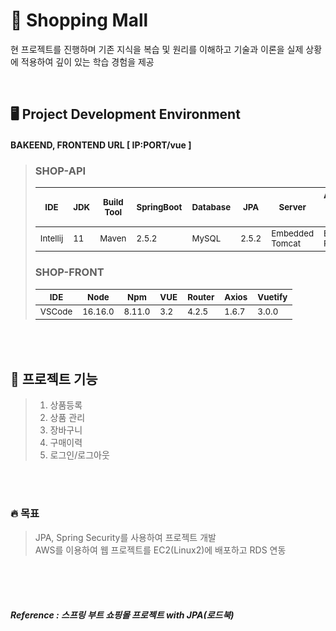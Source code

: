 # 🛒 Shopping Mall

현 프로젝트를 진행하며 기존 지식을 복습 및 원리를 이해하고 기술과 이론을 실제 상황에 적용하여 깊이 있는 학습 경험을 제공

<br>

## 🖥 Project Development Environment
#### BAKEEND, FRONTEND URL [ IP:PORT/vue ]
> ### SHOP-API
> | <sub>IDE</sub>      | <sub>JDK</sub> | <sub>Build Tool</sub> | <sub>SpringBoot</sub>  | <sub>Database</sub>  | <sub>JPA</sub>   | <sub>Server</sub>          | <sub>AWS (예정)</sub> |
> |---------------------|----------------|-----------------------|------------------------|----------------------|------------------|----------------------------|-----------------------|
> | <sub>Intellij</sub> | <sub>11</sub> | <sub>Maven</sub>       | <sub>2.5.2</sub>       | <sub>MySQL</sub>     | <sub>2.5.2</sub> | <sub>Embedded Tomcat</sub> | <sub>EC2, RDS</sub>   |
> 
> ### SHOP-FRONT
> | <sub>IDE</sub>     | <sub>Node</sub>    | <sub>Npm</sub>    | <sub>VUE</sub>    | <sub>Router</sub>  | <sub>Axios</sub>    | <sub>Vuetify</sub> |
> |--------------------|--------------------|-------------------|-------------------|--------------------|---------------------|--------------------|
> | <sub>VSCode</sub>  | <sub>16.16.0</sub> | <sub>8.11.0</sub> | <sub>3.2</sub>    | <sub>4.2.5</sub>   | <sub>1.6.7</sub>    | <sub>3.0.0</sub>   |

<br><br>

## 📃 프로젝트 기능
> 1. 상품등록
> 2. 상품 관리
> 3. 장바구니
> 4. 구매이력
> 5. 로그인/로그아웃

<br><br>

### 🔥 목표
> JPA, Spring Security를 사용하여 프로젝트 개발 <br>
> AWS를 이용하여 웹 프로젝트를 EC2(Linux2)에 배포하고 RDS 연동

<br><br><br>


##### Reference : 스프링 부트 쇼핑몰 프로젝트 with JPA(로드북)


